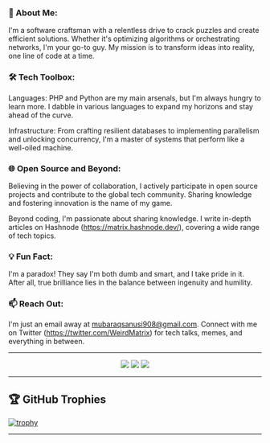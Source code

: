 ### 🚀 About Me:
I'm a software craftsman with a relentless drive to crack puzzles and create efficient solutions. Whether it's optimizing algorithms or orchestrating networks, I'm your go-to guy. My mission is to transform ideas into reality, one line of code at a time.

### 🛠️ Tech Toolbox:
Languages: PHP and Python are my main arsenals, but I'm always hungry to learn more. I dabble in various languages to expand my horizons and stay ahead of the curve.

Infrastructure: From crafting resilient databases to implementing parallelism and unlocking concurrency, I'm a master of systems that perform like a well-oiled machine.

### 🌐 Open Source and Beyond:
Believing in the power of collaboration, I actively participate in open source projects and contribute to the global tech community. Sharing knowledge and fostering innovation is the name of my game.

Beyond coding, I'm passionate about sharing knowledge. I write in-depth articles on Hashnode (https://matrix.hashnode.dev/), covering a wide range of tech topics.

### 💡 Fun Fact:
I'm a paradox! They say I'm both dumb and smart, and I take pride in it. After all, true brilliance lies in the balance between ingenuity and humility.

### 📫 Reach Out:
I'm just an email away at mubaraqsanusi908@gmail.com. Connect with me on Twitter (https://twitter.com/WeirdMatrix) for tech talks, memes, and everything in between.


<hr>

<p align="center">
  <img src ="https://github-readme-stats.vercel.app/api?username=lpmatrix&show_icons=true&count_private=true&theme=darcula&hide_border=true&hide=issues,contribs&bg_color=00000000">
  <img src ="https://github-readme-stats.vercel.app/api/top-langs/?username=lpmatrix&layout=compact&hide_border=true&theme=darcula&bg_color=00000000&langs_count=6">
  <img src ="https://github-readme-streak-stats.herokuapp.com?user=lpmatrix&theme=darcula&hide_border=true&background=FFFFFF00">

</p>

<hr>

## 🏆 GitHub Trophies

[![trophy](https://github-profile-trophy.vercel.app/?username=lpmatrix&theme=onedark&margin-w=15&margin-h=15)](https://www.buymeacoffee.com/pantani)

<hr>



